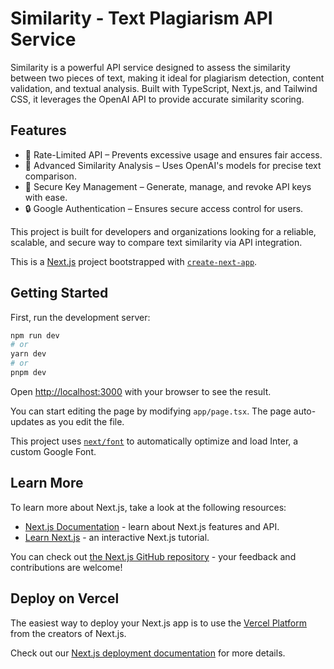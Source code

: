 # Similarity - Text Plagiarism API Service

Similarity is a powerful API service designed to assess the similarity between two pieces of text, making it ideal for plagiarism detection, content validation, and textual analysis. Built with TypeScript, Next.js, and Tailwind CSS, it leverages the OpenAI API to provide accurate similarity scoring.

## Features

- 🚀 Rate-Limited API – Prevents excessive usage and ensures fair access.
- 🤖 Advanced Similarity Analysis – Uses OpenAI's models for precise text comparison.
- 🔑 Secure Key Management – Generate, manage, and revoke API keys with ease.
- 🔒 Google Authentication – Ensures secure access control for users.

This project is built for developers and organizations looking for a reliable, scalable, and secure way to compare text similarity via API integration.

This is a [Next.js](https://nextjs.org/) project bootstrapped with [`create-next-app`](https://github.com/vercel/next.js/tree/canary/packages/create-next-app).

## Getting Started

First, run the development server:

```bash
npm run dev
# or
yarn dev
# or
pnpm dev
```

Open [http://localhost:3000](http://localhost:3000) with your browser to see the result.

You can start editing the page by modifying `app/page.tsx`. The page auto-updates as you edit the file.

This project uses [`next/font`](https://nextjs.org/docs/basic-features/font-optimization) to automatically optimize and load Inter, a custom Google Font.

## Learn More

To learn more about Next.js, take a look at the following resources:

- [Next.js Documentation](https://nextjs.org/docs) - learn about Next.js features and API.
- [Learn Next.js](https://nextjs.org/learn) - an interactive Next.js tutorial.

You can check out [the Next.js GitHub repository](https://github.com/vercel/next.js/) - your feedback and contributions are welcome!

## Deploy on Vercel

The easiest way to deploy your Next.js app is to use the [Vercel Platform](https://vercel.com/new?utm_medium=default-template&filter=next.js&utm_source=create-next-app&utm_campaign=create-next-app-readme) from the creators of Next.js.

Check out our [Next.js deployment documentation](https://nextjs.org/docs/deployment) for more details.
